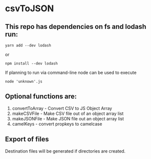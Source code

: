 # csvToJSON

## This repo has dependencies on fs and lodash run:

```
yarn add --dev lodash
```
or 
```
npm install --dev lodash
```

If planning to run via command-line node can be used to execute
```
node 'unknown'.js
```

## Optional functions are:
1. convertToArray - Convert CSV to JS Object Array
2. makeCSVFile - Make CSV file out of an object array list
3. makeJSONFile - Make JSON file out an object array list
4. camelKeys - convert propkeys to camelcase  

## Export of files
Destination files will be generated if directories are created.